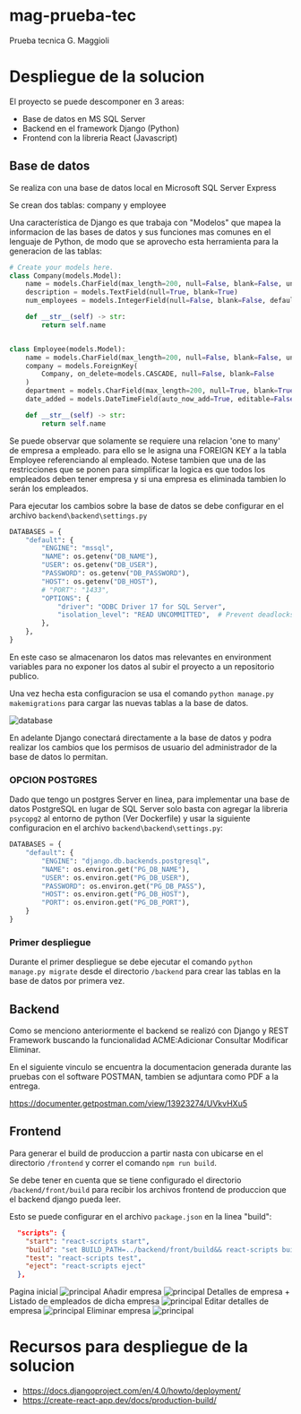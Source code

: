 # mag-prueba-tec

Prueba tecnica G. Maggioli

# Despliegue de la solucion

El proyecto se puede descomponer en 3 areas:

- Base de datos en MS SQL Server
- Backend en el framework Django (Python)
- Frontend con la libreria React (Javascript)

## Base de datos

Se realiza con una base de datos local en Microsoft SQL Server Express

Se crean dos tablas: company y employee

Una característica de Django es que trabaja con "Modelos" que mapea la informacion de las bases de datos y sus funciones mas comunes en el lenguaje de Python, de modo que se aprovecho esta herramienta para la generacion de las tablas:

```python
# Create your models here.
class Company(models.Model):
    name = models.CharField(max_length=200, null=False, blank=False, unique=True)
    description = models.TextField(null=True, blank=True)
    num_employees = models.IntegerField(null=False, blank=False, default=0)

    def __str__(self) -> str:
        return self.name


class Employee(models.Model):
    name = models.CharField(max_length=200, null=False, blank=False, unique=True)
    company = models.ForeignKey(
        Company, on_delete=models.CASCADE, null=False, blank=False
    )
    department = models.CharField(max_length=200, null=True, blank=True)
    date_added = models.DateTimeField(auto_now_add=True, editable=False)

    def __str__(self) -> str:
        return self.name

```

Se puede observar que solamente se requiere una relacion 'one to many' de empresa a empleado. para ello se le asigna una FOREIGN KEY a la tabla Employee referenciando al empleado.
Notese tambien que una de las restricciones que se ponen para simplificar la logica es que todos los empleados deben tener empresa y si una empresa es eliminada tambien lo serán los empleados.

Para ejecutar los cambios sobre la base de datos se debe configurar en el archivo `backend\backend\settings.py`

```python
DATABASES = {
    "default": {
        "ENGINE": "mssql",
        "NAME": os.getenv("DB_NAME"),
        "USER": os.getenv("DB_USER"),
        "PASSWORD": os.getenv("DB_PASSWORD"),
        "HOST": os.getenv("DB_HOST"),
        # "PORT": "1433",
        "OPTIONS": {
            "driver": "ODBC Driver 17 for SQL Server",
            "isolation_level": "READ UNCOMMITTED",  # Prevent deadlocks
        },
    },
}
```

En este caso se almacenaron los datos mas relevantes en environment variables para no exponer los datos al subir el proyecto a un repositorio publico.

Una vez hecha esta configuracion se usa el comando `python manage.py makemigrations` para cargar las nuevas tablas a la base de datos.

![database](https://ivanotes.s3.amazonaws.com/mag/db.png)

En adelante Django conectará directamente a la base de datos y podra realizar los cambios que los permisos de usuario del administrador de la base de datos lo permitan.

### OPCION POSTGRES

Dado que tengo un postgres Server en linea, para implementar una base de datos PostgreSQL en lugar de SQL Server solo basta con agregar la libreria `psycopg2` al entorno de python (Ver Dockerfile) y usar la siguiente configuracion en el archivo `backend\backend\settings.py`:

```python
DATABASES = {
    "default": {
        "ENGINE": "django.db.backends.postgresql",
        "NAME": os.environ.get("PG_DB_NAME"),
        "USER": os.environ.get("PG_DB_USER"),
        "PASSWORD": os.environ.get("PG_DB_PASS"),
        "HOST": os.environ.get("PG_DB_HOST"),
        "PORT": os.environ.get("PG_DB_PORT"),
    }
}
```

### Primer despliegue

Durante el primer despliegue se debe ejecutar el comando `python manage.py migrate` desde el directorio `/backend` para crear las tablas en la base de datos por primera vez.

## Backend

Como se menciono anteriormente el backend se realizó con Django y REST Framework
buscando la funcionalidad ACME:Adicionar Consultar Modificar Eliminar.

En el siguiente vinculo se encuentra la documentacion generada durante las pruebas con el software POSTMAN, tambien se adjuntara como PDF a la entrega.

https://documenter.getpostman.com/view/13923274/UVkvHXu5

## Frontend

Para generar el build de produccion a partir nasta con ubicarse en el directorio `/frontend` y correr el comando `npm run build`.

Se debe tener en cuenta que se tiene configurado el directorio `/backend/front/build` para recibir los archivos frontend de produccion que el backend django pueda leer.

Esto se puede configurar en el archivo `package.json` en la linea "build":

```json
  "scripts": {
    "start": "react-scripts start",
    "build": "set BUILD_PATH=../backend/front/build&& react-scripts build",
    "test": "react-scripts test",
    "eject": "react-scripts eject"
  },
```

Pagina inicial
![principal](https://ivanotes.s3.amazonaws.com/mag/01.png)
Añadir empresa
![principal](https://ivanotes.s3.amazonaws.com/mag/02.png)
Detalles de empresa + Listado de empleados de dicha empresa
![principal](https://ivanotes.s3.amazonaws.com/mag/03.png)
Editar detalles de empresa
![principal](https://ivanotes.s3.amazonaws.com/mag/04.png)
Eliminar empresa
![principal](https://ivanotes.s3.amazonaws.com/mag/05.png)

# Recursos para despliegue de la solucion

- https://docs.djangoproject.com/en/4.0/howto/deployment/
- https://create-react-app.dev/docs/production-build/

